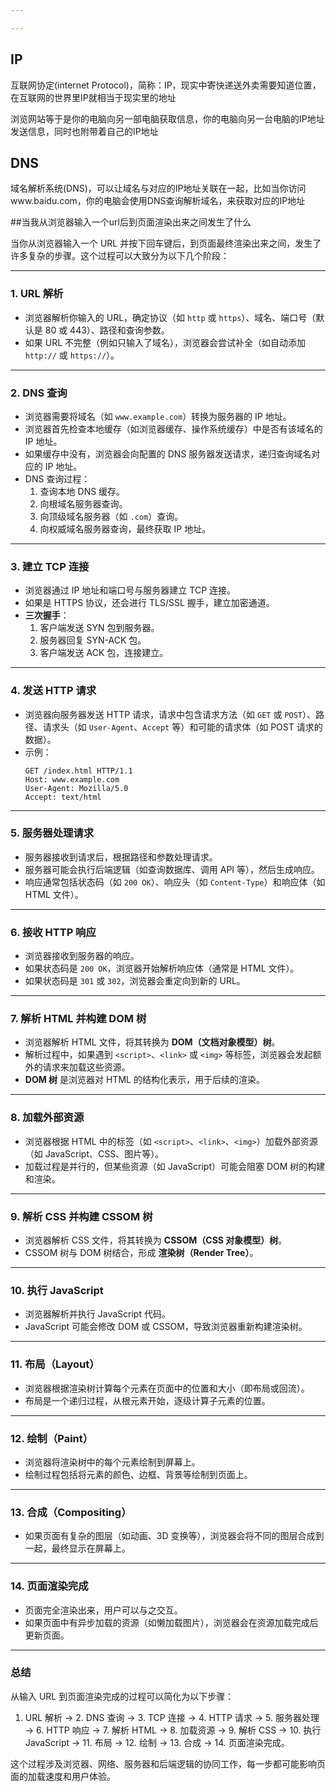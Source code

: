 ```yaml
---

---
```


## IP

互联网协定(internet Protocol)，简称：IP，现实中寄快递送外卖需要知道位置，在互联网的世界里IP就相当于现实里的地址

浏览网站等于是你的电脑向另一部电脑获取信息，你的电脑向另一台电脑的IP地址发送信息，同时也附带着自己的IP地址



## DNS

域名解析系统(DNS)，可以让域名与对应的IP地址关联在一起，比如当你访问www.baidu.com，你的电脑会使用DNS查询解析域名，来获取对应的IP地址









##当我从浏览器输入一个url后到页面渲染出来之间发生了什么

当你从浏览器输入一个 URL 并按下回车键后，到页面最终渲染出来之间，发生了许多复杂的步骤。这个过程可以大致分为以下几个阶段：

---

### 1. **URL 解析**
   - 浏览器解析你输入的 URL，确定协议（如 `http` 或 `https`）、域名、端口号（默认是 80 或 443）、路径和查询参数。
   - 如果 URL 不完整（例如只输入了域名），浏览器会尝试补全（如自动添加 `http://` 或 `https://`）。

---

### 2. **DNS 查询**
   - 浏览器需要将域名（如 `www.example.com`）转换为服务器的 IP 地址。
   - 浏览器首先检查本地缓存（如浏览器缓存、操作系统缓存）中是否有该域名的 IP 地址。
   - 如果缓存中没有，浏览器会向配置的 DNS 服务器发送请求，递归查询域名对应的 IP 地址。
   - DNS 查询过程：
     1. 查询本地 DNS 缓存。
     2. 向根域名服务器查询。
     3. 向顶级域名服务器（如 `.com`）查询。
     4. 向权威域名服务器查询，最终获取 IP 地址。

---

### 3. **建立 TCP 连接**
   - 浏览器通过 IP 地址和端口号与服务器建立 TCP 连接。
   - 如果是 HTTPS 协议，还会进行 TLS/SSL 握手，建立加密通道。
   - **三次握手**：
     1. 客户端发送 SYN 包到服务器。
     2. 服务器回复 SYN-ACK 包。
     3. 客户端发送 ACK 包，连接建立。

---

### 4. **发送 HTTP 请求**
   - 浏览器向服务器发送 HTTP 请求，请求中包含请求方法（如 `GET` 或 `POST`）、路径、请求头（如 `User-Agent`、`Accept` 等）和可能的请求体（如 POST 请求的数据）。
   - 示例：
     ```
     GET /index.html HTTP/1.1
     Host: www.example.com
     User-Agent: Mozilla/5.0
     Accept: text/html
     ```

---

### 5. **服务器处理请求**
   - 服务器接收到请求后，根据路径和参数处理请求。
   - 服务器可能会执行后端逻辑（如查询数据库、调用 API 等），然后生成响应。
   - 响应通常包括状态码（如 `200 OK`）、响应头（如 `Content-Type`）和响应体（如 HTML 文件）。

---

### 6. **接收 HTTP 响应**
   - 浏览器接收到服务器的响应。
   - 如果状态码是 `200 OK`，浏览器开始解析响应体（通常是 HTML 文件）。
   - 如果状态码是 `301` 或 `302`，浏览器会重定向到新的 URL。

---

### 7. **解析 HTML 并构建 DOM 树**
   - 浏览器解析 HTML 文件，将其转换为 **DOM（文档对象模型）树**。
   - 解析过程中，如果遇到 `<script>`、`<link>` 或 `<img>` 等标签，浏览器会发起额外的请求来加载这些资源。
   - **DOM 树** 是浏览器对 HTML 的结构化表示，用于后续的渲染。

---

### 8. **加载外部资源**
   - 浏览器根据 HTML 中的标签（如 `<script>`、`<link>`、`<img>`）加载外部资源（如 JavaScript、CSS、图片等）。
   - 加载过程是并行的，但某些资源（如 JavaScript）可能会阻塞 DOM 树的构建和渲染。

---

### 9. **解析 CSS 并构建 CSSOM 树**
   - 浏览器解析 CSS 文件，将其转换为 **CSSOM（CSS 对象模型）树**。
   - CSSOM 树与 DOM 树结合，形成 **渲染树（Render Tree）**。

---

### 10. **执行 JavaScript**
   - 浏览器解析并执行 JavaScript 代码。
   - JavaScript 可能会修改 DOM 或 CSSOM，导致浏览器重新构建渲染树。

---

### 11. **布局（Layout）**
   - 浏览器根据渲染树计算每个元素在页面中的位置和大小（即布局或回流）。
   - 布局是一个递归过程，从根元素开始，逐级计算子元素的位置。

---

### 12. **绘制（Paint）**
   - 浏览器将渲染树中的每个元素绘制到屏幕上。
   - 绘制过程包括将元素的颜色、边框、背景等绘制到页面上。

---

### 13. **合成（Compositing）**
   - 如果页面有复杂的图层（如动画、3D 变换等），浏览器会将不同的图层合成到一起，最终显示在屏幕上。

---

### 14. **页面渲染完成**
   - 页面完全渲染出来，用户可以与之交互。
   - 如果页面中有异步加载的资源（如懒加载图片），浏览器会在资源加载完成后更新页面。

---

### 总结
从输入 URL 到页面渲染完成的过程可以简化为以下步骤：
1. URL 解析 → 2. DNS 查询 → 3. TCP 连接 → 4. HTTP 请求 → 5. 服务器处理 → 6. HTTP 响应 → 7. 解析 HTML → 8. 加载资源 → 9. 解析 CSS → 10. 执行 JavaScript → 11. 布局 → 12. 绘制 → 13. 合成 → 14. 页面渲染完成。

这个过程涉及浏览器、网络、服务器和后端逻辑的协同工作，每一步都可能影响页面的加载速度和用户体验。